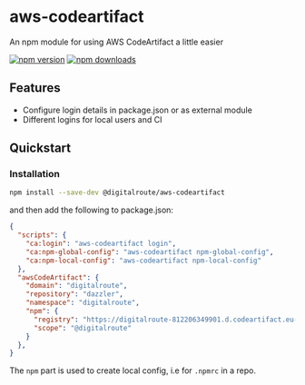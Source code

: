 # aws-codeartifact

An npm module for using AWS CodeArtifact a little easier

[![npm version](https://img.shields.io/npm/v/@digitalroute/aws-codeartifact.svg?style=flat-square)](https://www.npmjs.org/package/@digitalroute/aws-codeartifact)
[![npm downloads](https://img.shields.io/npm/dm/@digitalroute/aws-codeartifact.svg?style=flat-square)](http://npm-stat.com/charts.html?package=@digitalroute/aws-codeartifact&from=2015-08-01)

## Features

- Configure login details in package.json or as external module
- Different logins for local users and CI

## Quickstart

### Installation

```bash
npm install --save-dev @digitalroute/aws-codeartifact
```

and then add the following to package.json:

```json
{
  "scripts": {
    "ca:login": "aws-codeartifact login",
    "ca:npm-global-config": "aws-codeartifact npm-global-config",
    "ca:npm-local-config": "aws-codeartifact npm-local-config"
  },
  "awsCodeArtifact": {
    "domain": "digitalroute",
    "repository": "dazzler",
    "namespace": "digitalroute",
    "npm": {
      "registry": "https://digitalroute-812206349901.d.codeartifact.eu-west-1.amazonaws.com/npm/dazzler/",
      "scope": "@digitalroute"
    }
  },
}
```

The `npm` part is used to create local config, i.e for `.npmrc` in a repo.
